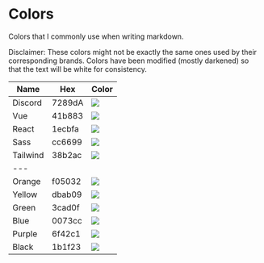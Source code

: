 # Colors

Colors that I commonly use when writing markdown.

Disclaimer: These colors might not be exactly the same ones used by 
their corresponding brands. Colors have been modified 
(mostly darkened) so that the text will be white for consistency.


| Name     | Hex    | Color                                          |
|----------|--------|------------------------------------------------|
| Discord  | 7289dA | ![](https://img.shields.io/badge/Color-7289dA) |
| Vue      | 41b883 | ![](https://img.shields.io/badge/Color-41b883) |
| React    | 1ecbfa | ![](https://img.shields.io/badge/Color-1ecbfa) |
| Sass     | cc6699 | ![](https://img.shields.io/badge/Color-cc6699) |
| Tailwind | 38b2ac | ![](https://img.shields.io/badge/Color-38b2ac) |
| ---      |        |                                                |
| Orange   | f05032 | ![](https://img.shields.io/badge/Color-f05032) |
| Yellow   | dbab09 | ![](https://img.shields.io/badge/Color-dbab09) |
| Green    | 3cad0f | ![](https://img.shields.io/badge/Color-3cad0f) |
| Blue     | 0073cc | ![](https://img.shields.io/badge/Color-0073cc) |
| Purple   | 6f42c1 | ![](https://img.shields.io/badge/Color-6f42c1) |
| Black    | 1b1f23 | ![](https://img.shields.io/badge/Color-1b1f23) |
